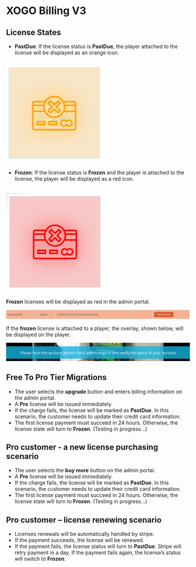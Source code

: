# XOGO Billing V3

## License States 

* **PastDue**: If the license status is **PastDue**, the player attached to the license will be displayed as an orange icon. 

![](orange-player.png)

* **Frozen**: If the license status is **Frozen** and the player is attached to the license, the player will be displayed as a red icon.

![](red-player.png)

**Frozen** licenses will be displayed as red in the admin portal. 

![](red-license.png)

If the **frozen** license is attached to a player, the overlay, shown below, will be displayed on the player.

![](expired-player-screen.png)

## Free To Pro Tier Migrations

* The user selects the **upgrade** button and enters billing information on the admin portal.
* A **Pro** license will be issued immediately.
* If the charge fails, the license will be marked as **PastDue**. In this scenario, the customer needs to update their credit card information. 
* The first license payment must succeed in 24 hours. Otherwise, the license state will turn to **Frozen**. (Testing in progress…)

## Pro customer - a new license purchasing scenario
* The user selects the **buy more** button on the admin portal.
* A **Pro** license will be issued immediately.
* If the charge fails, the license will be marked as **PastDue**. In this scenario, the customer needs to update their credit card information. 
* The first license payment must succeed in 24 hours. Otherwise, the license state will turn to **Frozen**. (Testing in progress…)

## Pro customer – license renewing scenario
* Licenses renewals will be automatically handled by stripe. 
* If the payment succeeds, the license will be renewed.
* If the payment fails, the license status will turn to **PastDue**. Stripe will retry payment in a day. If the payment fails again, the license’s status will switch to **Frozen**. 





